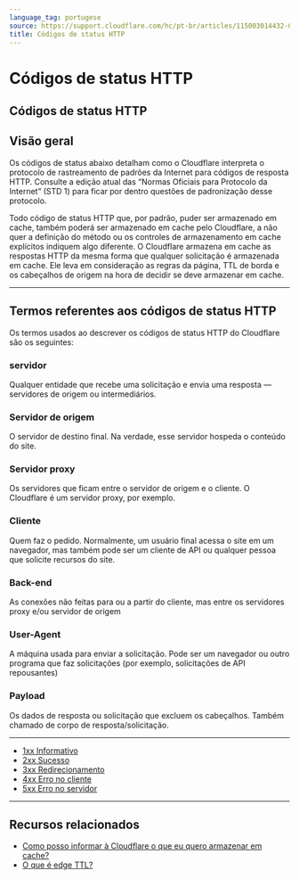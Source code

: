 ```yaml
---
language_tag: portugese
source: https://support.cloudflare.com/hc/pt-br/articles/115003014432-C%C3%B3digos-de-status-HTTP
title: Códigos de status HTTP
---
```


# Códigos de status HTTP

## Códigos de status HTTP

## Visão geral

Os códigos de status abaixo detalham como o Cloudflare interpreta o protocolo de rastreamento de padrões da Internet para códigos de resposta HTTP. Consulte a edição atual das “Normas Oficiais para Protocolo da Internet” (STD 1) para ficar por dentro questões de padronização desse protocolo.

Todo código de status HTTP que, por padrão, puder ser armazenado em cache, também poderá ser armazenado em cache pelo Cloudflare, a não quer a definição do método ou os controles de armazenamento em cache explícitos indiquem algo diferente. O Cloudflare armazena em cache as respostas HTTP da mesma forma que qualquer solicitação é armazenada em cache. Ele leva em consideração as regras da página, TTL de borda e os cabeçalhos de origem na hora de decidir se deve armazenar em cache.

___

## Termos referentes aos códigos de status HTTP

Os termos usados ao descrever os códigos de status HTTP do Cloudflare são os seguintes:

### servidor

Qualquer entidade que recebe uma solicitação e envia uma resposta — servidores de origem ou intermediários.

### Servidor de origem

O servidor de destino final. Na verdade, esse servidor hospeda o conteúdo do site.

### Servidor proxy

Os servidores que ficam entre o servidor de origem e o cliente. O Cloudflare é um servidor proxy, por exemplo.

### Cliente

Quem faz o pedido. Normalmente, um usuário final acessa o site em um navegador, mas também pode ser um cliente de API ou qualquer pessoa que solicite recursos do site.

### Back-end

As conexões não feitas para ou a partir do cliente, mas entre os servidores proxy e/ou servidor de origem

### User-Agent

A máquina usada para enviar a solicitação. Pode ser um navegador ou outro programa que faz solicitações (por exemplo, solicitações de API repousantes)

### Payload

Os dados de resposta ou solicitação que excluem os cabeçalhos. Também chamado de corpo de resposta/solicitação.

___

-   [1xx Informativo](https://support.cloudflare.com/hc/en-us/articles/115003013892/)
-   [2xx Sucesso](https://support.cloudflare.com/hc/en-us/articles/115003014192)
-   [3xx Redirecionamento](https://support.cloudflare.com/hc/en-us/articles/115003011091/)
-   [4xx Erro no cliente](https://support.cloudflare.com/hc/en-us/articles/115003014512/)
-   [5xx Erro no servidor](https://support.cloudflare.com/hc/en-us/articles/115003011431/)

___

## Recursos relacionados

-   [Como posso informar à Cloudflare o que eu quero armazenar em cache?](https://support.cloudflare.com/hc/en-us/articles/202775670-How-Do-I-Tell-CloudFlare-What-to-Cache-)
-   [O que é edge TTL?](https://support.cloudflare.com/hc/articles/218411427#summary-of-page-rules-settings)
